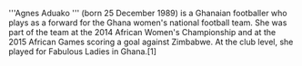 '''Agnes Aduako ''' (born 25 December 1989) is a Ghanaian footballer who plays as a forward for the Ghana women's national football team. She was part of the team at the 2014 African Women's Championship and at the 2015 African Games scoring a goal against Zimbabwe. At the club level, she played for Fabulous Ladies in Ghana.[1]
